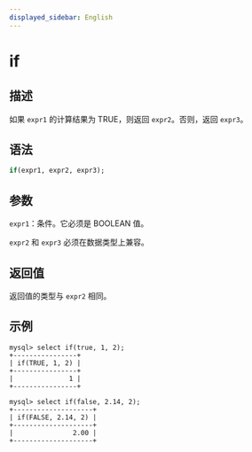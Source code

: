 ```yaml
---
displayed_sidebar: English
---
```


# if

## 描述

如果 `expr1` 的计算结果为 TRUE，则返回 `expr2`。否则，返回 `expr3`。

## 语法

```Haskell
if(expr1, expr2, expr3);
```

## 参数

`expr1`：条件。它必须是 BOOLEAN 值。

`expr2` 和 `expr3` 必须在数据类型上兼容。

## 返回值

返回值的类型与 `expr2` 相同。

## 示例

```Plain
mysql> select if(true, 1, 2);
+----------------+
| if(TRUE, 1, 2) |
+----------------+
|              1 |
+----------------+

mysql> select if(false, 2.14, 2);
+--------------------+
| if(FALSE, 2.14, 2) |
+--------------------+
|               2.00 |
+--------------------+
```